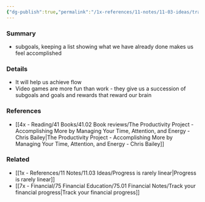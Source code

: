 ```yaml
---
{"dg-publish":true,"permalink":"/1x-references/11-notes/11-03-ideas/track-your-progress/","title":"Track your progress","created":"2023-10-29T23:42:58.000+03:00","updated":"2024-02-14T20:18:21.836+03:00"}
---
```



### Summary
- subgoals, keeping a list showing what we have already done makes us feel accomplished

### Details
- It will help us achieve flow
- Video games are more fun than work - they give us a succession of subgoals and goals and rewards that reward our brain

### References
- [[4x - Reading/41 Books/41.02 Book reviews/The Productivity Project - Accomplishing More by Managing Your Time, Attention, and Energy - Chris Bailey\|The Productivity Project - Accomplishing More by Managing Your Time, Attention, and Energy - Chris Bailey]]

### Related
- [[1x - References/11 Notes/11.03 Ideas/Progress is rarely linear\|Progress is rarely linear]]
- [[7x - Financial/75 Financial Education/75.01 Financial Notes/Track your financial progress\|Track your financial progress]]
